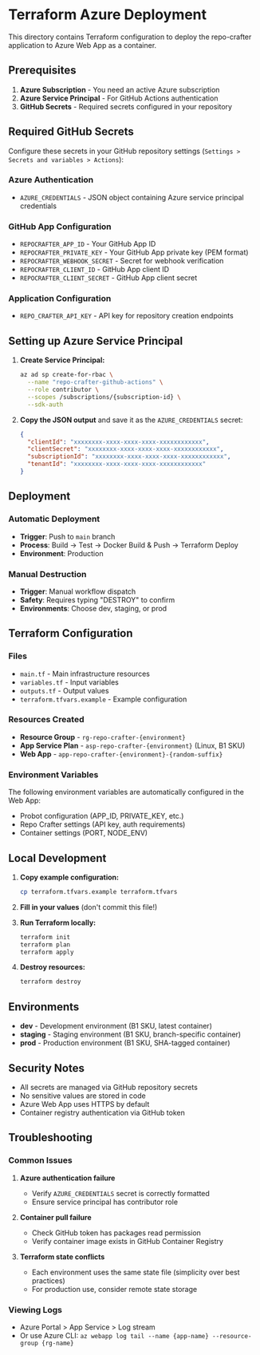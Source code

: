 # Terraform Azure Deployment

This directory contains Terraform configuration to deploy the repo-crafter application to Azure Web App as a container.

## Prerequisites

1. **Azure Subscription** - You need an active Azure subscription
2. **Azure Service Principal** - For GitHub Actions authentication
3. **GitHub Secrets** - Required secrets configured in your repository

## Required GitHub Secrets

Configure these secrets in your GitHub repository settings (`Settings > Secrets and variables > Actions`):

### Azure Authentication
- `AZURE_CREDENTIALS` - JSON object containing Azure service principal credentials

### GitHub App Configuration
- `REPOCRAFTER_APP_ID` - Your GitHub App ID
- `REPOCRAFTER_PRIVATE_KEY` - Your GitHub App private key (PEM format)
- `REPOCRAFTER_WEBHOOK_SECRET` - Secret for webhook verification
- `REPOCRAFTER_CLIENT_ID` - GitHub App client ID
- `REPOCRAFTER_CLIENT_SECRET` - GitHub App client secret

### Application Configuration
- `REPO_CRAFTER_API_KEY` - API key for repository creation endpoints

## Setting up Azure Service Principal

1. **Create Service Principal:**
   ```bash
   az ad sp create-for-rbac \
     --name "repo-crafter-github-actions" \
     --role contributor \
     --scopes /subscriptions/{subscription-id} \
     --sdk-auth
   ```

2. **Copy the JSON output** and save it as the `AZURE_CREDENTIALS` secret:
   ```json
   {
     "clientId": "xxxxxxxx-xxxx-xxxx-xxxx-xxxxxxxxxxxx",
     "clientSecret": "xxxxxxxx-xxxx-xxxx-xxxx-xxxxxxxxxxxx",
     "subscriptionId": "xxxxxxxx-xxxx-xxxx-xxxx-xxxxxxxxxxxx",
     "tenantId": "xxxxxxxx-xxxx-xxxx-xxxx-xxxxxxxxxxxx"
   }
   ```

## Deployment

### Automatic Deployment
- **Trigger**: Push to `main` branch
- **Process**: Build → Test → Docker Build & Push → Terraform Deploy
- **Environment**: Production

### Manual Destruction
- **Trigger**: Manual workflow dispatch
- **Safety**: Requires typing "DESTROY" to confirm
- **Environments**: Choose dev, staging, or prod

## Terraform Configuration

### Files
- `main.tf` - Main infrastructure resources
- `variables.tf` - Input variables
- `outputs.tf` - Output values
- `terraform.tfvars.example` - Example configuration

### Resources Created
- **Resource Group** - `rg-repo-crafter-{environment}`
- **App Service Plan** - `asp-repo-crafter-{environment}` (Linux, B1 SKU)
- **Web App** - `app-repo-crafter-{environment}-{random-suffix}`

### Environment Variables
The following environment variables are automatically configured in the Web App:
- Probot configuration (APP_ID, PRIVATE_KEY, etc.)
- Repo Crafter settings (API key, auth requirements)
- Container settings (PORT, NODE_ENV)

## Local Development

1. **Copy example configuration:**
   ```bash
   cp terraform.tfvars.example terraform.tfvars
   ```

2. **Fill in your values** (don't commit this file!)

3. **Run Terraform locally:**
   ```bash
   terraform init
   terraform plan
   terraform apply
   ```

4. **Destroy resources:**
   ```bash
   terraform destroy
   ```

## Environments

- **dev** - Development environment (B1 SKU, latest container)
- **staging** - Staging environment (B1 SKU, branch-specific container)
- **prod** - Production environment (B1 SKU, SHA-tagged container)

## Security Notes

- All secrets are managed via GitHub repository secrets
- No sensitive values are stored in code
- Azure Web App uses HTTPS by default
- Container registry authentication via GitHub token

## Troubleshooting

### Common Issues

1. **Azure authentication failure**
   - Verify `AZURE_CREDENTIALS` secret is correctly formatted
   - Ensure service principal has contributor role

2. **Container pull failure**
   - Check GitHub token has packages read permission
   - Verify container image exists in GitHub Container Registry

3. **Terraform state conflicts**
   - Each environment uses the same state file (simplicity over best practices)
   - For production use, consider remote state storage

### Viewing Logs
- Azure Portal > App Service > Log stream
- Or use Azure CLI: `az webapp log tail --name {app-name} --resource-group {rg-name}`
